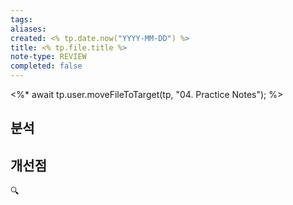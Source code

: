 ```yaml
---
tags:
aliases:
created: <% tp.date.now("YYYY-MM-DD") %>
title: <% tp.file.title %>
note-type: REVIEW
completed: false
---
```

<%*
await tp.user.moveFileToTarget(tp, "04. Practice Notes");
%>
## 분석

## 개선점


🔍